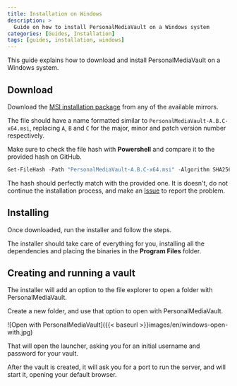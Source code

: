 ```yaml
---
title: Installation on Windows
description: >
  Guide on how to install PersonalMediaVault on a Windows system
categories: [Guides, Installation]
tags: [guides, installation, windows]
---
```


This guide explains how to download and install PersonalMediaVault on a Windows system.

## Download

Download the [MSI installation package](https://github.com/AgustinSRG/PersonalMediaVault#windows) from any of the available mirrors.

The file should have a name formatted similar to `PersonalMediaVault-A.B.C-x64.msi`, replacing `A`, `B` and `C` for the major, minor and patch version number respectively.

Make sure to check the file hash with **Powershell** and compare it to the provided hash on GitHub.

```ps1
Get-FileHash -Path "PersonalMediaVault-A.B.C-x64.msi" -Algorithm SHA256
```

The hash should perfectly match with the provided one. It is doesn't, do not continue the installation process, and make an [Issue](https://github.com/AgustinSRG/PersonalMediaVault/issues) to report the problem.

## Installing

Once downloaded, run the installer and follow the steps.

The installer should take care of everything for you, installing all the dependencies and placing the binaries in the **Program Files** folder.

## Creating and running a vault

The installer will add an option to the file explorer to open a folder with PersonalMediaVault.

Create a new folder, and use that option to open with PersonalMediaVault.

![Open with PersonalMediaVault]({{< baseurl >}}images/en/windows-open-with.jpg)

That will open the launcher, asking you for an initial username and password for your vault.

After the vault is created, it will ask you for a port to run the server, and will start it, opening your default browser.
